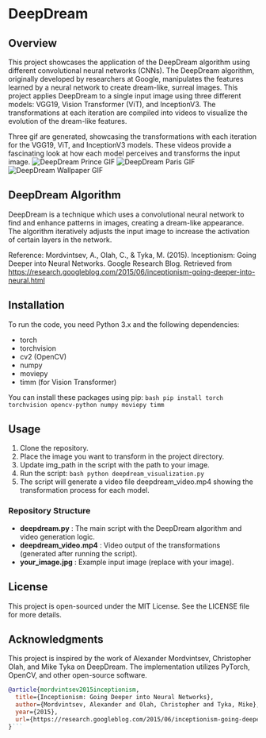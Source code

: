 # DeepDream

## Overview
This project showcases the application of the DeepDream algorithm using different convolutional neural networks (CNNs). The DeepDream algorithm, originally developed by researchers at Google, manipulates the features learned by a neural network to create dream-like, surreal images. This project applies DeepDream to a single input image using three different models: VGG19, Vision Transformer (ViT), and InceptionV3. The transformations at each iteration are compiled into videos to visualize the evolution of the dream-like features.

Three gif are generated, showcasing the transformations with each iteration for the VGG19, ViT, and InceptionV3 models. These videos provide a fascinating look at how each model perceives and transforms the input image.
![DeepDream Prince GIF](deepdream_prince.gif)
![DeepDream Paris GIF](deepdream_paris02.gif)
![DeepDream Wallpaper GIF](deepdream_wallpaper.gif)

## DeepDream Algorithm
DeepDream is a technique which uses a convolutional neural network to find and enhance patterns in images, creating a dream-like appearance. The algorithm iteratively adjusts the input image to increase the activation of certain layers in the network.

Reference: Mordvintsev, A., Olah, C., & Tyka, M. (2015). Inceptionism: Going Deeper into Neural Networks. Google Research Blog. Retrieved from https://research.googleblog.com/2015/06/inceptionism-going-deeper-into-neural.html

## Installation
To run the code, you need Python 3.x and the following dependencies:

- torch
- torchvision
- cv2 (OpenCV)
- numpy
- moviepy
- timm (for Vision Transformer)

You can install these packages using pip:
```bash pip install torch torchvision opencv-python numpy moviepy timm```

## Usage

1. Clone the repository.
2. Place the image you want to transform in the project directory.
3. Update img_path in the script with the path to your image.
4. Run the script:
```bash python deepdream_visualization.py```
5. The script will generate a video file deepdream_video.mp4 showing the transformation process for each model.

### Repository Structure
- **deepdream.py** : The main script with the DeepDream algorithm and video generation logic.
- **deepdream_video.mp4** : Video output of the transformations (generated after running the script).
- **your_image.jpg** : Example input image (replace with your image).

## License
This project is open-sourced under the MIT License. See the LICENSE file for more details.

## Acknowledgments
This project is inspired by the work of Alexander Mordvintsev, Christopher Olah, and Mike Tyka on DeepDream. The implementation utilizes PyTorch, OpenCV, and other open-source software.

```bibtex
@article{mordvintsev2015inceptionism,
  title={Inceptionism: Going Deeper into Neural Networks},
  author={Mordvintsev, Alexander and Olah, Christopher and Tyka, Mike},
  year={2015},
  url={https://research.googleblog.com/2015/06/inceptionism-going-deeper-into-neural.html}
}```
